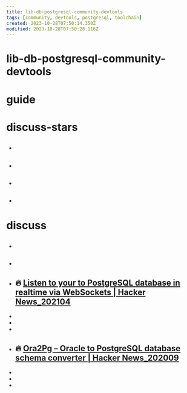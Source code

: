```yaml
---
title: lib-db-postgresql-community-devtools
tags: [community, devtools, postgresql, toolchain]
created: 2023-10-28T07:50:14.350Z
modified: 2023-10-28T07:50:28.116Z
---
```


# lib-db-postgresql-community-devtools

# guide

# discuss-stars
- ## 

- ## 

- ## 

- ## 
# discuss
- ## 

- ## 

- ## 🔥 [Listen to your to PostgreSQL database in realtime via WebSockets | Hacker News_202104](https://news.ycombinator.com/item?id=26968449)
- 
- 
- 

- ## 🔥 [Ora2Pg – Oracle to PostgreSQL database schema converter | Hacker News_202009](https://news.ycombinator.com/item?id=24598785)
- 
- 
- 
